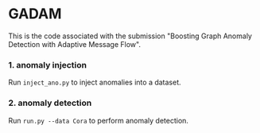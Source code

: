 # GADAM
This is the code associated with the submission "Boosting Graph Anomaly Detection with Adaptive Message Flow".

### 1. anomaly injection
Run `inject_ano.py` to inject anomalies into a dataset.

### 2. anomaly detection
Run `run.py --data Cora` to perform anomaly detection.
